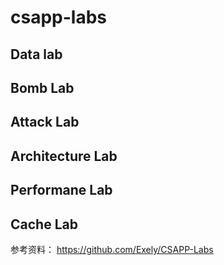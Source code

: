 # csapp-labs

## Data lab


## Bomb Lab

## Attack Lab

## Architecture Lab

## Performane Lab

## Cache Lab



参考资料：
https://github.com/Exely/CSAPP-Labs
